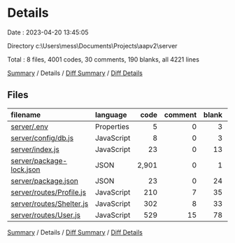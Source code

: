 # Details

Date : 2023-04-20 13:45:05

Directory c:\\Users\\mess\\Documents\\Projects\\aapv2\\server

Total : 8 files,  4001 codes, 30 comments, 190 blanks, all 4221 lines

[Summary](results.md) / Details / [Diff Summary](diff.md) / [Diff Details](diff-details.md)

## Files
| filename | language | code | comment | blank | total |
| :--- | :--- | ---: | ---: | ---: | ---: |
| [server/.env](/server/.env) | Properties | 5 | 0 | 3 | 8 |
| [server/config/db.js](/server/config/db.js) | JavaScript | 8 | 0 | 3 | 11 |
| [server/index.js](/server/index.js) | JavaScript | 23 | 0 | 13 | 36 |
| [server/package-lock.json](/server/package-lock.json) | JSON | 2,901 | 0 | 1 | 2,902 |
| [server/package.json](/server/package.json) | JSON | 23 | 0 | 24 | 47 |
| [server/routes/Profile.js](/server/routes/Profile.js) | JavaScript | 210 | 7 | 35 | 252 |
| [server/routes/Shelter.js](/server/routes/Shelter.js) | JavaScript | 302 | 8 | 33 | 343 |
| [server/routes/User.js](/server/routes/User.js) | JavaScript | 529 | 15 | 78 | 622 |

[Summary](results.md) / Details / [Diff Summary](diff.md) / [Diff Details](diff-details.md)